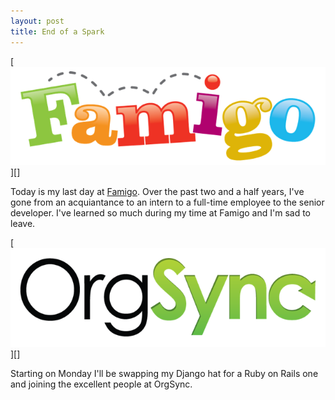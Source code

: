 ```yaml
---
layout: post
title: End of a Spark
---
```


[![Famigo logo][]][]

Today is my last day at [Famigo][]. Over the past two and a half years, I've gone from an acquiantance to an intern to a full-time employee to the senior developer. I've learned so much during my time at Famigo and I'm sad to leave.

[![OrgSync logo][]][]

Starting on Monday I'll be swapping my Django hat for a Ruby on Rails one and joining the excellent people at OrgSync.

[famigo]: http://www.famigo.com/
[famigo logo]: /static/images/2012-09-28-famigo-logo.png
[orgsync]: http://www.orgsync.com/
[orgsync logo]: /static/images/2012-09-28-orgsync-logo.png
